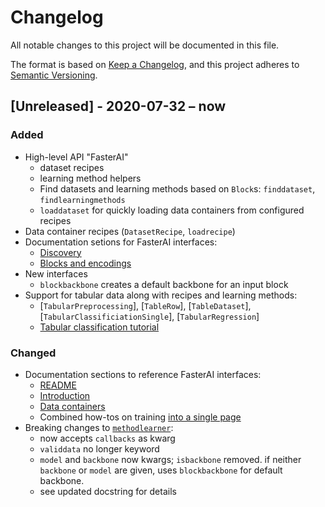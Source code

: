 # Changelog
All notable changes to this project will be documented in this file.

The format is based on [Keep a Changelog](https://keepachangelog.com/en/1.0.0/),
and this project adheres to [Semantic Versioning](https://semver.org/spec/v2.0.0.html).

## [Unreleased] - 2020-07-32 – now

### Added

- High-level API "FasterAI"
    - dataset recipes
    - learning method helpers
    - Find datasets and learning methods based on `Block`s: `finddataset`, `findlearningmethods`
    - `loaddataset` for quickly loading data containers from configured recipes
- Data container recipes (`DatasetRecipe`, `loadrecipe`)
- Documentation setions for FasterAI interfaces:
    - [Discovery](https://fluxml.ai/FastAI.jl/dev/docs/discovery.md.html)
    - [Blocks and encodings](https://fluxml.ai/FastAI.jl/dev/docs/background/blocksencodings.md.html)
- New interfaces
    - `blockbackbone` creates a default backbone for an input block
- Support for tabular data along with recipes and learning methods:
    - [`TabularPreprocessing`], [`TableRow`], [`TableDataset`], [`TabularClassificiationSingle`], [`TabularRegression`]
    - [Tabular classification tutorial](https://fluxml.ai/FastAI.jl/dev/notebooks/tabularclassification.ipynb.html)


### Changed

- Documentation sections to reference FasterAI interfaces:
    - [README](https://fluxml.ai/FastAI.jl/dev/README.md.html)
    - [Introduction](https://fluxml.ai/FastAI.jl/dev/docs/introduction.md.html)
    - [Data containers](https://fluxml.ai/FastAI.jl/dev/docs/data_containers.md.html)
    - Combined how-tos on training [into a single page](https://fluxml.ai/FastAI.jl/dev/notebooks/training.ipynb.html)
- Breaking changes to [`methodlearner`](https://fluxml.ai/FastAI.jl/dev/REFERENCE/FastAI.methodlearner.html):
    - now accepts `callbacks` as kwarg
    - `validdata` no longer keyword
    - `model` and `backbone` now kwargs; `isbackbone` removed. if neither `backbone` or `model` are given, uses `blockbackbone` for default backbone.
    - see updated docstring for details